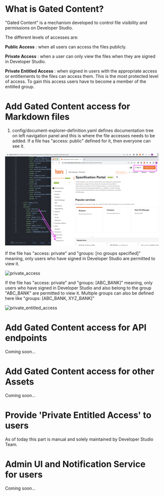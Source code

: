 # What is Gated Content?

"Gated Content" is a mechanism developed to control file visibility and permissions on Developer Studio. 

The different levels of accesses are:

**Public Access** : when all users can access the files publicly. 

**Private Access** : when a user can only view the files when they are signed in Developer Studio. 

**Private Entitled Access** : when signed in users with the appropriate access or entitlements to the files can access them. This is the most protected level of access. To gain this access users have to become a member of the entitled group.


# Add Gated Content access for Markdown files

1. config/document-explorer-definition.yaml defines documentation tree on left navigation panel and this is where the file accesses needs to be added. If a file has "access: public" defined for it, then everyone can see it. 

![public_access](./images/GC_public_access.png)


If the file has "access: private" and "groups: [no groups specified]" meaning, only users who have signed in Developer Studio are permitted to view it. 

![private_access](../images/GC_private_access.png)

If the file has "access: private" and "groups: [ABC_BANK]" meaning, only users who have signed in Developer Studio and also belong to the group "ABC_BANK" are permitted to view it. Multiple groups can also be defined here like  "groups: [ABC_BANK, XYZ_BANK]"

![private_entitled_access](../images/GC_private_entitled_access.png)


# Add Gated Content access for API endpoints

Coming soon...




# Add Gated Content access for other Assets

Coming soon...




# Provide 'Private Entitled Access' to users

As of today this part is manual and solely maintained by Developer Studio Team.


# Admin UI and Notification Service for users

Coming soon...
